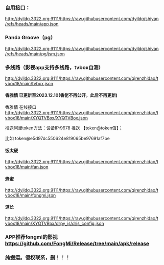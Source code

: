 ### 自用接口：
http://dyjldq.3322.org:9111/https://raw.githubusercontent.com/dyjldq/shiyan/refs/heads/main/app.json
### Panda Groove（pg）
http://dyjldq.3322.org:9111/https://raw.githubusercontent.com/dyjldq/shiyan/refs/heads/main/pg/jsm.json

### 多线路（影视app支持多线路，tvbox自测）
http://dyjldq.3322.org:9111/https://raw.githubusercontent.com/qirenzhidao/tvbox18/main/tvbox.json

#### 香雅情 已更新至2023.12.10(香佬不再公开，此后不再更新)
香雅情 在线接口 http://dyjldq.3322.org:9111/https://raw.githubusercontent.com/qirenzhidao/tvbox18/main/XYQTVBox/XYQTVBox.json

推送阿里token方法：设备IP:9978	推送 【token@token值】；

比如 token@e5d97dc550624e819065be97691af7be

#### 饭太硬 
http://dyjldq.3322.org:9111/https://raw.githubusercontent.com/qirenzhidao/tvbox18/main/fan.json
#### 蜂蜜
http://dyjldq.3322.org:9111/https://raw.githubusercontent.com/qirenzhidao/tvbox18/main/fongmi.json
#### 道长
http://dyjldq.3322.org:9111/https://raw.githubusercontent.com/qirenzhidao/tvbox18/main/XYQTVBox/drpy_js/drjs_config.json

### APP推荐fongmi的影视 https://github.com/FongMi/Release/tree/main/apk/release

### 纯搬运。侵权联系，删！！！
